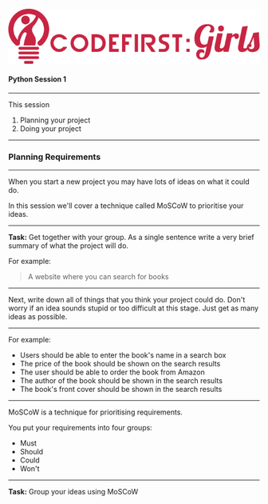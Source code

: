 ![Code First: Girls](images/logo_large.png)

#### Python Session 1

---

This session
1. Planning your project
1. Doing your project

---

### Planning Requirements

----

When you start a new project you may have lots of ideas on what it could do.

In this session we'll cover a technique called MoSCoW to prioritise your ideas.

----

**Task:** Get together with your group. As a single sentence write a very brief summary of what the project will do.

For example: 

> A website where you can search for books

----

Next, write down all of things that you think your project could do. Don't worry if an idea sounds stupid or too difficult at this stage. Just get as many ideas as possible.

----

For example:
- Users should be able to enter the book's name in a search box
- The price of the book should be shown on the search results
- The user should be able to order the book from Amazon
- The author of the book should be shown in the search results
- The book's front cover should be shown in the search results

----

MoSCoW is a technique for prioritising requirements. 

You put your requirements into four groups:
- Must
- Should
- Could
- Won't

----

**Task:** Group your ideas using MoSCoW


